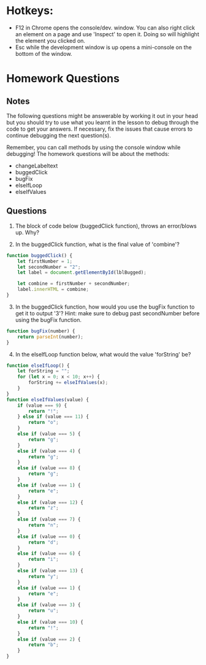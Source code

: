# Hotkeys:
- F12 in Chrome opens the console/dev. window. You can also right click an element on a page and use 'Inspect' to open it. Doing so will highlight the element you clicked on.
- Esc while the development window is up opens a mini-console on the bottom of the window.

# Homework Questions
## Notes
The following questions might be answerable by working it out in your head but you should try to use what you learnt in the lesson to debug through the code to get your answers. If necessary, fix the issues that cause errors to continue debugging the next question(s).

Remember, you can call methods by using the console window while debugging!
The homework questions will be about the methods:
- changeLabeltext
- buggedClick
- bugFix
- elseIfLoop
- elseIfValues
## Questions
1. The block of code below (buggedClick function), throws an error/blows up. Why?

2. In the buggedClick function, what is the final value of 'combine'? 
```js
function buggedClick() {
    let firstNumber = 1;
    let secondNumber = "2";
    let label = document.getElementById(lblBugged);

    let combine = firstNumber + secondNumber;
    label.innerHTML = combine;
}
```
3. In the buggedClick function, how would you use the bugFix function to get it to output '3'?
Hint: make sure to debug past secondNumber before using the bugFix function.
```js
function bugFix(number) {
    return parseInt(number);
}

```

4. In the elseIfLoop function below, what would the value 'forString' be?

```js
function elseIfLoop() {
    let forString = "";
    for (let x = 0; x < 10; x++) {
        forString += elseIfValues(x);
    }
}
function elseIfValues(value) {
    if (value === 9) {
        return "!";
    } else if (value === 11) {
        return "o";
    }
    else if (value === 5) {
        return "g";
    }
    else if (value === 4) {
        return "g";
    }
    else if (value === 8) {
        return "g";
    }
    else if (value === 1) {
        return "e";
    }
    else if (value === 12) {
        return "z";
    }
    else if (value === 7) {
        return "n";
    }
    else if (value === 0) {
        return "d";
    }
    else if (value === 6) {
        return "i";
    }
    else if (value === 13) {
        return "y";
    }
    else if (value === 1) {
        return "e";
    }
    else if (value === 3) {
        return "u";
    }
    else if (value === 10) {
        return "!";
    }
    else if (value === 2) {
        return "b";
    }
}
```
